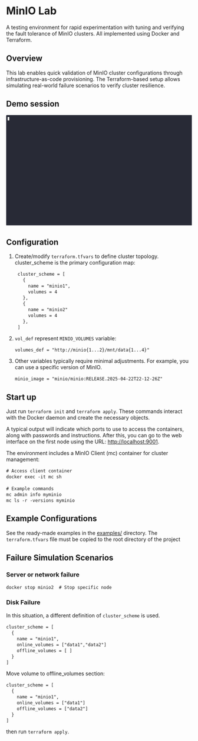 # MinIO Lab

A testing environment for rapid experimentation with tuning and verifying the fault tolerance of MinIO clusters.
All implemented using Docker and Terraform.

## Overview

This lab enables quick validation of MinIO cluster configurations through infrastructure-as-code provisioning. The Terraform-based setup allows simulating real-world failure scenarios to verify cluster resilience.

## Demo session

![Demo sessions](assets/screencast.gif)

## Configuration

1. Create/modify `terraform.tfvars` to define cluster topology.
   cluster_scheme is the primary configuration map:
   ```hcl
    cluster_scheme = [
      {
        name = "minio1",
        volumes = 4
      },
      {
        name = "minio2"
        volumes = 4
      },
    ]
   ```

1. `vol_def` represent `MINIO_VOLUMES` variable:
   ```hcl
   volumes_def = "http://minio{1...2}/mnt/data{1...4}"
   ```

1. Other variables typically require minimal adjustments. For example, you can use a specific version of MinIO.
   ```hcl
   minio_image = "minio/minio:RELEASE.2025-04-22T22-12-26Z"
   ````
## Start up

Just run `terraform init` and `terraform apply`. These commands interact with the Docker daemon and create the necessary objects.

A typical output will indicate which ports to use to access the containers, along with passwords and instructions.
After this, you can go to the web interface on the first node using the URL: [http://localhost:9001](http://localhost:9001).

The environment includes a MinIO Client (mc) container for cluster management:
```
# Access client container
docker exec -it mc sh

# Example commands
mc admin info myminio
mc ls -r -versions myminio
```


## Example Configurations

See the ready-made examples in the [examples/](examples/) directory. The `terraform.tfvars` file must be copied to the root directory of the project

## Failure Simulation Scenarios

### Server or network failure
```
docker stop minio2  # Stop specific node
```

### Disk Failure

In this situation, a different definition of `cluster_scheme` is used.

```hcl
cluster_scheme = [
  {
    name = "minio1",
    online_volumes = ["data1","data2"]
    offline_volumes = [ ]
  }
]
```

Move volume to offline_volumes section:

```hcl
cluster_scheme = [
  {
    name = "minio1",
    online_volumes = ["data1"]
    offline_volumes = ["data2"]
  }
]
```
then run `terraform apply`.
